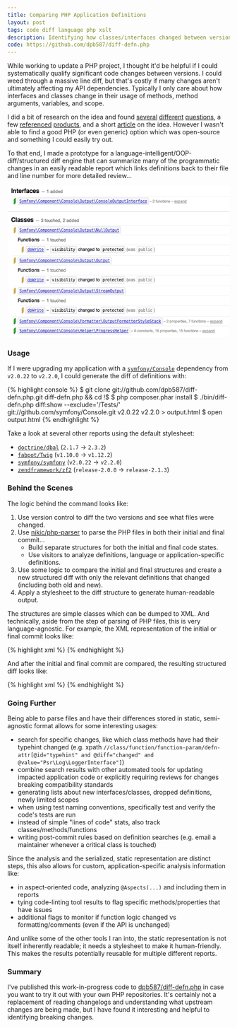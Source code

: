 ```yaml
---
title: Comparing PHP Application Definitions
layout: post
tags: code diff language php xslt
description: Identifying how classes/interfaces changed between versions.
code: https://github.com/dpb587/diff-defn.php
---
```


While working to update a PHP project, I thought it'd be helpful if I could systematically qualify significant code
changes between versions. I could weed through a massive line diff, but that's costly if many changes aren't ultimately
affecting my API dependencies. Typically I only care about how interfaces and classes change in their usage of methods,
method arguments, variables, and scope.

I did a bit of research on the idea and found [several][7] [different][8] [questions][9], a few [referenced][10]
[products][11], and a short [article][12] on the idea. However I wasn't able to find a good PHP (or even generic) option
which was open-source and something I could easily try out.

To that end, I made a prototype for a language-intelligent/OOP-diff/structured diff engine that can summarize many of
the programmatic changes in an easily readable report which links definitions back to their file and line number for
more detailed review...

<img alt="symfony/console example" height="343" src="/blog-data/2013-03-07-comparing-php-application-definitions/console-diff.png" width="536" />


### Usage

If I were upgrading my application with a [`symfony/Console`][1] dependency from `v2.0.22` to `v2.2.0`, I could generate
the diff of definitions with:

{% highlight console %}
$ git clone git://github.com/dpb587/diff-defn.php.git diff-defn.php && cd !$
$ php composer.phar install
$ ./bin/diff-defn.php diff:show --exclude='/Tests/' git://github.com/symfony/Console.git v2.0.22 v2.2.0 > output.html
$ open output.html
{% endhighlight %}

Take a look at several other reports using the default stylesheet:

 * [`doctrine/dbal`][2] (`2.1.7` &rarr; `2.3.2`)
 * [`fabpot/Twig`][3] (`v1.10.0` &rarr; `v1.12.2`)
 * [`symfony/symfony`][4] (`v2.0.22` &rarr; `v2.2.0`)
 * [`zendframework/zf2`][5] (`release-2.0.0` &rarr; `release-2.1.3`)


### Behind the Scenes

The logic behind the command looks like:

 1. Use version control to diff the two versions and see what files were changed.
 2. Use [nikic/php-parser][6] to parse the PHP files in both their initial and final commit...
     * Build separate structures for both the initial and final code states.
     * Use visitors to analyze definitions, language or application-specific definitions.
 3. Use some logic to compare the initial and final structures and create a new structured diff with only the relevant
    definitions that changed (including both old and new).
 4. Apply a stylesheet to the diff structure to generate human-readable output.

The structures are simple classes which can be dumped to XML. And technically, aside from the step of parsing of PHP
files, this is very language-agnostic. For example, the XML representation of the initial or final commit looks like:

{% highlight xml %}
<root id="root">
    <defn id="source" repository="git://github.com/symfony/Security.git" repository-link="https://github.com/symfony/Security/" file-link="https://github.com/symfony/Security/blob/%commit%/%file%#L%line%" commit-link="https://github.com/symfony/Security/tree/%commit%">
        <defn id="commit" value="8cd00e30f4a13b0c57c5d98613c3dd533bc1c35a" friendly="v2.0.22"/>
    </defn>
    <class id="Symfony\Component\Security\Http\Firewall\UsernamePasswordFormAuthenticationListener">
        <defn-source id="source" file="Http/Firewall/UsernamePasswordFormAuthenticationListener.php" line="33"/>
        <class-extends id="Symfony\Component\Security\Http\Firewall\AbstractAuthenticationListener"/>
        <class-property id="csrfProvider">
            <defn-source id="source" file="Http/Firewall/UsernamePasswordFormAuthenticationListener.php" line="35"/>
            <defn-attr id="visibility" value="private"/>
        </class-property>
        <function id="__construct">
            <defn-source id="source" file="Http/Firewall/UsernamePasswordFormAuthenticationListener.php" line="40"/>
            <defn-attr id="visibility" value="public"/>
            <function-param id="securityContext">
                <defn-attr id="typehint" value="Symfony\Component\Security\Core\SecurityContextInterface"/>
            </function-param>
            <!-- ... -->
            <function-param id="providerKey"/>
            <function-param id="options">
                <defn-attr id="default" type="array" value="[]"/>
                <defn-attr id="typehint" value="array"/>
            </function-param>
            <!-- ... -->
            <function-param id="logger">
                <defn-attr id="default" type="const" value="null"/>
                <defn-attr id="typehint" value="Symfony\Component\HttpKernel\Log\LoggerInterface"/>
            </function-param>
            <!-- ... -->
        </function>
        <function id="attemptAuthentication">
            <defn-source id="source" file="Http/Firewall/UsernamePasswordFormAuthenticationListener.php" line="56"/>
            <defn-attr id="visibility" value="protected"/>
            <function-param id="request">
                <defn-attr id="typehint" value="Symfony\Component\HttpFoundation\Request"/>
            </function-param>
        </function>
    </class>
</root>
{% endhighlight %}

And after the initial and final commit are compared, the resulting structured diff looks like:

{% highlight xml %}
<root id="root" diff="touched">
    <defn id="source" repository="git://github.com/symfony/Security.git" repository-link="https://github.com/symfony/Security/" file-link="https://github.com/symfony/Security/blob/%commit%/%file%#L%line%" commit-link="https://github.com/symfony/Security/tree/%commit%" diff="touched">
        <defn id="commit" value="9e53793548e403c155d28a01153026905ee53d5d" friendly="v2.2.0" diff="changed">
            <diff-old id="old">
                <defn id="commit" value="8cd00e30f4a13b0c57c5d98613c3dd533bc1c35a" friendly="v2.0.22"/>
            </diff-old>
        </defn>
    </defn>
    <class id="Symfony\Component\Security\Http\Firewall\UsernamePasswordFormAuthenticationListener" diff="touched">
        <defn-source id="source" file="Http/Firewall/UsernamePasswordFormAuthenticationListener.php" line="33"/>
        <function id="__construct" diff="touched">
            <defn-source id="source" file="Http/Firewall/UsernamePasswordFormAuthenticationListener.php" line="40"/>
            <function-param id="logger" diff="touched">
                <defn-attr id="typehint" value="Psr\Log\LoggerInterface" diff="changed">
                    <diff-old id="old">
                        <defn-attr id="typehint" value="Symfony\Component\HttpKernel\Log\LoggerInterface"/>
                    </diff-old>
                </defn-attr>
            </function-param>
        </function>
        <function id="requiresAuthentication" diff="added">
            <defn-source id="source" file="Http/Firewall/UsernamePasswordFormAuthenticationListener.php" line="56" diff="added"/>
            <defn-attr id="visibility" value="protected" diff="added"/>
            <function-param id="request" diff="added">
                <defn-attr id="typehint" value="Symfony\Component\HttpFoundation\Request"/>
            </function-param>
        </function>
    </class>
</root>
{% endhighlight %}


### Going Further

Being able to parse files and have their differences stored in static, semi-agnostic format allows for some interesting
usages:

 * search for specific changes, like which class methods have had their typehint changed (e.g. xpath
   `//class/function/function-param/defn-attr[@id="typehint" and @diff="changed" and @value="Psr\Log\LoggerInterface"]`)
 * combine search results with other automated tools for updating impacted application code or explicitly requiring
   reviews for changes breaking compatibility standards
 * generating lists about new interfaces/classes, dropped definitions, newly limited scopes
 * when using test naming conventions, specifically test and verify the code's tests are run
 * instead of simple "lines of code" stats, also track classes/methods/functions
 * writing post-commit rules based on definition searches (e.g. email a maintainer whenever a critical class is touched)

Since the analysis and the serialized, static representation are distinct steps, this also allows for custom,
application-specific analysis information like:

 * in aspect-oriented code, analyzing `@Aspects(...)` and including them in reports
 * tying code-linting tool results to flag specific methods/properties that have issues
 * additional flags to monitor if function logic changed vs formatting/comments (even if the API is unchanged)

And unlike some of the other tools I ran into, the static representation is not itself inherently readable; it needs a
stylesheet to make it human-friendly. This makes the results potentially reusable for multiple different reports.


### Summary

I've published this work-in-progress code to [dpb587/diff-defn.php][13] in case you want to try it out with your own PHP
repositories. It's certainly not a replacement of reading changelogs and understanding what upstream changes are being
made, but I have found it interesting and helpful to identifying breaking changes.


  [1]: https://github.com/symfony/Console
  [2]: http://static.dpb587.me/2013-03-07-comparing-php-application-definitions/doctrine-dbal-2.1.7..2.3.2.html
  [3]: http://static.dpb587.me/2013-03-07-comparing-php-application-definitions/fabpot-Twig-v1.10.0..v1.12.2.html
  [4]: http://static.dpb587.me/2013-03-07-comparing-php-application-definitions/symfony-symfony-v2.0.22..v2.2.0.html
  [5]: http://static.dpb587.me/2013-03-07-comparing-php-application-definitions/zendframework-zf2-release-2.0.0..release-2.1.3.html
  [6]: https://github.com/nikic/php-parser
  [7]: http://stackoverflow.com/questions/77931/do-you-know-of-any-language-aware-diffing-tools
  [8]: http://stackoverflow.com/questions/2828795/is-there-a-language-aware-diff
  [9]: http://discuss.fogcreek.com/joelonsoftware5/default.asp?cmd=show&ixPost=155585&ixReplies=18
 [10]: http://www.semdesigns.com/Products/SmartDifferencer/index.html
 [11]: http://www.schneidersoft.com/Products/OOP-DIFF/OOP-DIFF.aspx
 [12]: http://www.itworld.com/software/231515/usenix-dartmouth-expanding-diff-grep-unix-tools
 [13]: https://github.com/dpb587/diff-defn.php
